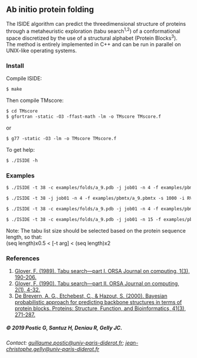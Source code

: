 ## Ab initio protein folding

The ISIDE algorithm can predict the threedimensional structure of proteins through a metaheuristic exploration (tabu search<sup>1,2</sup>) of a conformational space discretized by the use of a structural alphabet (Protein Blocks<sup>3</sup>).  
The method is entirely implemented in C++ and can be run in parallel on UNIX-like operating systems.

### Install

Compile ISIDE:
```markdown
$ make
```
Then compile TMscore:
```markdown
$ cd TMscore
$ gfortran -static -O3 -ffast-math -lm -o TMscore TMscore.f
```
or
```markdown
$ g77 -static -O3 -lm -o TMscore TMscore.f
```
To get help:
```markdown
$ ./ISIDE -h
```


### Examples

```markdown
$ ./ISIDE -t 38 -c examples/folds/a_9.pdb -j job01 -n 4 -f examples/pbmtx/a_9.pbmtx -s 1000
```
```markdown
$ ./ISIDE -t 38 -j job01 -n 4 -f examples/pbmtx/a_9.pbmtx -s 1000 -i RVIAMPSVRKYAREKGVDIRLVQGTGKNGRVLKEDIDAFLAG
```
```markdown
$ ./ISIDE -t 38 -c examples/folds/a_9.pdb -j job01 -n 4 -f examples/pbmtx/a_9.pbmtx -s 1000 -y 0.20
```
```markdown
$ ./ISIDE -t 38 -c examples/folds/a_9.pdb -j job01 -n 15 -f examples/pbmtx/a_9.pbmtx -s 1000 -r 0.08
```


Note: The tabu list size should be selected based on the protein sequence length, so that:  
(seq length)x0.5 < [-t arg] < (seq length)x2

### References
1. [Glover, F. (1989). Tabu search—part I. ORSA Journal on computing, 1(3), 190-206.](https://pubsonline.informs.org/doi/abs/10.1287/ijoc.1.3.190)
2. [Glover, F. (1990). Tabu search—part II. ORSA Journal on computing, 2(1), 4-32.](https://pubsonline.informs.org/doi/abs/10.1287/ijoc.2.1.4)
3. [De Brevern, A. G., Etchebest, C., & Hazout, S. (2000). Bayesian probabilistic approach for predicting backbone structures in terms of protein blocks. Proteins: Structure, Function, and Bioinformatics, 41(3), 271-287.](https://onlinelibrary.wiley.com/doi/full/10.1002/1097-0134%2820001115%2941%3A3%3C271%3A%3AAID-PROT10%3E3.0.CO%3B2-Z)


##### © 2019 Postic G, Santuz H, Deniau R, Gelly JC.
###### Contact: [guillaume.postic@univ-paris-diderot.fr](mailto:guillaume.postic@univ-paris-diderot.fr); [jean-christophe.gelly@univ-paris-diderot.fr](mailto:jean-christophe.gelly@univ-paris-diderot.fr)
